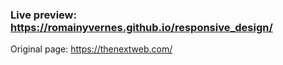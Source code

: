 ### Live preview: https://romainyvernes.github.io/responsive_design/

Original page: https://thenextweb.com/
